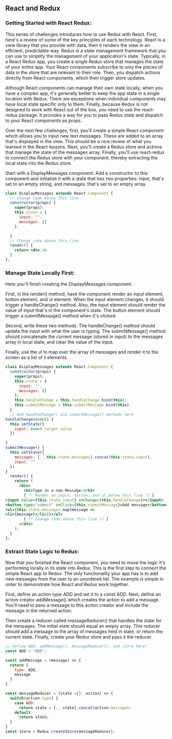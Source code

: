 ## React and Redux

### Getting Started with React Redux:

This series of challenges introduces how to use Redux with React. First, here's a review of some of the key principles of each technology. React is a view library that you provide with data, then it renders the view in an efficient, predictable way. Redux is a state management framework that you can use to simplify the management of your application's state. Typically, in a React Redux app, you create a single Redux store that manages the state of your entire app. Your React components subscribe to only the pieces of data in the store that are relevant to their role. Then, you dispatch actions directly from React components, which then trigger store updates.

Although React components can manage their own state locally, when you have a complex app, it's generally better to keep the app state in a single location with Redux. There are exceptions when individual components may have local state specific only to them. Finally, because Redux is not designed to work with React out of the box, you need to use the react-redux package. It provides a way for you to pass Redux state and dispatch to your React components as props.

Over the next few challenges, first, you'll create a simple React component which allows you to input new text messages. These are added to an array that's displayed in the view. This should be a nice review of what you learned in the React lessons. Next, you'll create a Redux store and actions that manage the state of the messages array. Finally, you'll use react-redux to connect the Redux store with your component, thereby extracting the local state into the Redux store.

Start with a DisplayMessages component. Add a constructor to this component and initialize it with a state that has two properties: input, that's set to an empty string, and messages, that's set to an empty array.
```jsx
class DisplayMessages extends React.Component {
  // Change code below this line
  constructor(props) {
    super(props);
    this.state = {
      input: "",
      messages: []
    }

  }
  // Change code above this line
  render() {
    return <div />
  }
};
```


### Manage State Locally First:

Here you'll finish creating the DisplayMessages component.

First, in the render() method, have the component render an input element, button element, and ul element. When the input element changes, it should trigger a handleChange() method. Also, the input element should render the value of input that's in the component's state. The button element should trigger a submitMessage() method when it's clicked.

Second, write these two methods. The handleChange() method should update the input with what the user is typing. The submitMessage() method should concatenate the current message (stored in input) to the messages array in local state, and clear the value of the input.

Finally, use the ul to map over the array of messages and render it to the screen as a list of li elements.
```jsx
class DisplayMessages extends React.Component {
  constructor(props) {
    super(props);
    this.state = {
      input: '',
      messages: []
    };
    this.handleChange = this.handleChange.bind(this);
    this.submitMessage = this.submitMessage.bind(this)
  }
  // Add handleChange() and submitMessage() methods here
handleChange(event) {
  this.setState({
    input: event.target.value
  })

}
submitMessage() {
  this.setState({
    messages: [...this.state.messages].concat(this.state.input),
    input: ""
  })
}
  render() {
    return (
      <div>
        <h2>Type in a new Message:</h2>
        { /* Render an input, button, and ul below this line */ }
<input value={this.state.input} onChange={this.handleChange}></input>
<button type="submit" onClick={this.submitMessage}>Add message</button>
<ul>{this.state.messages.map(message => 
<li>{message}</li>)}</ul>
        { /* Change code above this line */ }
      </div>
    );
  }
};
```


### Extract State Logic to Redux:

Now that you finished the React component, you need to move the logic it's performing locally in its state into Redux. This is the first step to connect the simple React app to Redux. The only functionality your app has is to add new messages from the user to an unordered list. The example is simple in order to demonstrate how React and Redux work together.

First, define an action type ADD and set it to a const ADD. Next, define an action creator addMessage() which creates the action to add a message. You'll need to pass a message to this action creator and include the message in the returned action.

Then create a reducer called messageReducer() that handles the state for the messages. The initial state should equal an empty array. This reducer should add a message to the array of messages held in state, or return the current state. Finally, create your Redux store and pass it the reducer.
```js
// Define ADD, addMessage(), messageReducer(), and store here:
const ADD = "ADD";

const addMessage = (message) => {
  return {
    type: ADD,
    message
  }
}

const messageReducer = (state =[], action) => {
  switch(action.type) {
    case ADD:
      return state = [...state].concat(action.message);
    default:
      return state;
  }
}
const store = Redux.createStore(messageReducer);
```


### 
